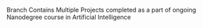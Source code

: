 Branch Contains Multiple Projects completed as a part of ongoing Nanodegree course in Artificial Intelligence
